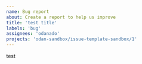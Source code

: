 ```yaml
---
name: Bug report
about: Create a report to help us improve
title: 'test title'
labels: 'bug'
assignees: 'odanado'
projects: 'odan-sandbox/issue-template-sandbox/1'
---
```


test